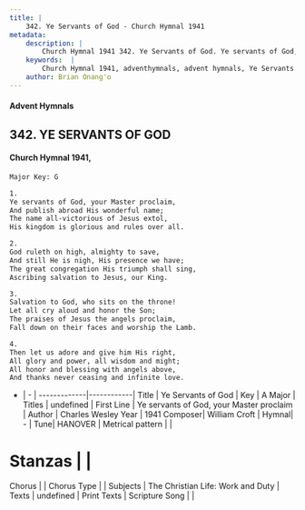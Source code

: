 ```yaml
---
title: |
    342. Ye Servants of God - Church Hymnal 1941
metadata:
    description: |
        Church Hymnal 1941 342. Ye Servants of God. Ye servants of God, your Master proclaim,  And publish abroad His wonderful name;  The name all-victorious of Jesus extol,  His kingdom is glorious and rules over all. 
    keywords:  |
        Church Hymnal 1941, adventhymnals, advent hymnals, Ye Servants of God, Ye servants of God, your Master proclaim. 
    author: Brian Onang'o
---
```


#### Advent Hymnals
## 342. YE SERVANTS OF GOD
####  Church Hymnal 1941,

```txt
Major Key: G

1.
Ye servants of God, your Master proclaim, 
And publish abroad His wonderful name; 
The name all-victorious of Jesus extol, 
His kingdom is glorious and rules over all. 

2.
God ruleth on high, almighty to save, 
And still He is nigh, His presence we have; 
The great congregation His triumph shall sing, 
Ascribing salvation to Jesus, our King.

3.
Salvation to God, who sits on the throne! 
Let all cry aloud and honor the Son; 
The praises of Jesus the angels proclaim, 
Fall down on their faces and worship the Lamb.

4.
Then let us adore and give him His right, 
All glory and power, all wisdom and might; 
All honor and blessing with angels above, 
And thanks never ceasing and infinite love.

```

- |   -  |
-------------|------------|
Title | Ye Servants of God |
Key | A Major |
Titles | undefined |
First Line | Ye servants of God, your Master proclaim |
Author | Charles Wesley
Year | 1941
Composer| William Croft |
Hymnal|  - |
Tune| HANOVER |
Metrical pattern | |
# Stanzas |  |
Chorus |  |
Chorus Type |  |
Subjects | The Christian Life: Work and Duty |
Texts | undefined |
Print Texts | 
Scripture Song |  |
    
